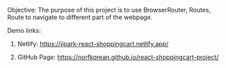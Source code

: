 Objective: The purpose of this project is to use BrowserRouter, Routes, Route to navigate to different part of the webpage.

Demo links:

1. Netlify: https://jipark-react-shoppingcart.netlify.app/


2. GitHub Page: https://norfkorean.github.io/react-shoppingcart-project/
